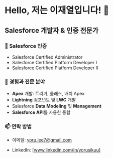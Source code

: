# Hello, 저는 이재열입니다! 🌱

## Salesforce 개발자 & 인증 전문가

### 🌟 Salesforce 인증
- Salesforce Certified Administrator
- Salesforce Certified Platform Developer I
- Salesforce Certified Platform Developer II

### 💼 경험과 전문 분야
- **Apex** 개발: 트리거, 클래스, 배치 Apex
- **Lightning** 컴포넌트 및 **LWC** 개발
- Salesforce **Data Modeling** 및 **Management**
- **Salesforce API**를 사용한 통합

<!--
### 📈 성과 및 프로젝트
- [프로젝트 1 이름](프로젝트 링크) - 프로젝트 설명
### 📚 지식 공유 및 커뮤니티 활동
- [블로그](당신의 블로그 또는 글 링크)에서 Salesforce 개발 관련 팁 및 최신 정보를 공유합니다.
- Salesforce 관련 [웨비나 또는 온라인 강좌](링크) 주최/참여
-->
### 📫 연락 방법
- 이메일: [yoru.lee7@gmail.com](mailto:yoru.lee7@gmail.com)

- LinkedIn: [www.linkedin.com/in/yorusikuu]
